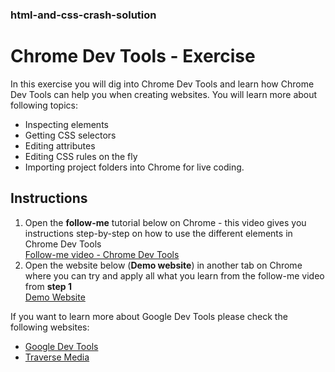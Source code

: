 ### html-and-css-crash-solution ###
# Chrome Dev Tools - Exercise

In this exercise you will dig into Chrome Dev Tools and learn how Chrome Dev Tools can help you when creating websites. You will learn more about following topics:

- Inspecting elements
- Getting CSS selectors
- Editing attributes
- Editing CSS rules on the fly
- Importing project folders into Chrome for live coding.


## Instructions
1. Open the **follow-me** tutorial below on Chrome - this video gives you instructions step-by-step on how to use the different elements in Chrome Dev Tools\
[Follow-me video - Chrome Dev Tools ](https://www.youtube.com/watch?v=25R1Jl5P7Mw)
2. Open the website below (**Demo website**) in another tab on Chrome where you can try and apply all what you learn from the follow-me video from **step 1** \
[Demo Website](https://muratkilic1978.github.io/html-and-css-crash-solution/)

If you want to learn more about Google Dev Tools please check the following websites:

- [Google Dev Tools](https://developers.google.com/web/tools/chrome-devtools)
- [Traverse Media](https://www.youtube.com/watch?v=x4q86IjJFagl)

